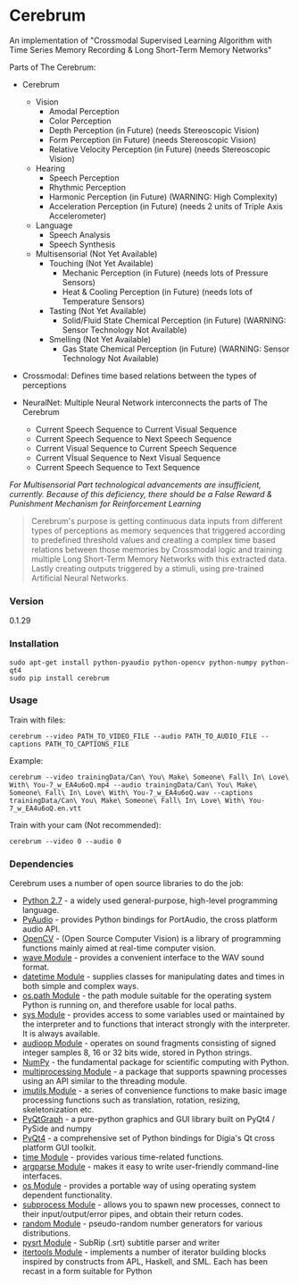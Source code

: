 # Cerebrum

An implementation of "Crossmodal Supervised Learning Algorithm with Time Series Memory Recording & Long Short-Term Memory Networks"

Parts of The Cerebrum:

 - Cerebrum

	- Vision
		- Amodal Perception
		- Color Perception
		- Depth Perception (in Future) (needs Stereoscopic Vision)
		- Form Perception (in Future) (needs Stereoscopic Vision)
		- Relative Velocity Perception (in Future) (needs Stereoscopic Vision)
	- Hearing
		- Speech Perception
		- Rhythmic Perception
		- Harmonic Perception (in Future) (WARNING: High Complexity)
		- Acceleration Perception (in Future) (needs 2 units of Triple Axis Accelerometer)
	- Language
		- Speech Analysis
		- Speech Synthesis
	- Multisensorial (Not Yet Available)
		- Touching (Not Yet Available)
			- Mechanic Perception (in Future) (needs lots of Pressure Sensors)
			- Heat & Cooling Perception (in Future) (needs lots of Temperature Sensors)
		- Tasting (Not Yet Available)
			- Solid/Fluid State Chemical Perception (in Future) (WARNING: Sensor Technology Not Available)
		- Smelling (Not Yet Available)
			- Gas State Chemical Perception (in Future) (WARNING: Sensor Technology Not Available)
 - Crossmodal: Defines time based relations between the types of perceptions
 - NeuralNet: Multiple Neural Network interconnects the parts of The Cerebrum
	 - Current Speech Sequence to Current Visual Sequence
	 - Current Speech Sequence to Next Speech Sequence
	 - Current Visual Sequence to Current Speech Sequence
	 - Current Vİsual Sequence to Next Visual Sequence
	 - Current Speech Sequence to Text Sequence

*For Multisensorial Part technological advancements are insufficient, currently. Because of this deficiency, there should be a False Reward & Punishment Mechanism for Reinforcement Learning*

> Cerebrum's purpose is getting continuous data inputs from different types of perceptions as
> memory sequences that triggered according to predefined threshold values and creating a complex time
> based relations between those memories by Crossmodal logic  and training multiple Long Short-Term
> Memory Networks with this extracted data. Lastly creating outputs triggered by a stimuli, using
> pre-trained Artificial Neural Networks.

### Version
0.1.29

### Installation

```Shell
sudo apt-get install python-pyaudio python-opencv python-numpy python-qt4
sudo pip install cerebrum
```

### Usage

Train with files:

```Shell
cerebrum --video PATH_TO_VIDEO_FILE --audio PATH_TO_AUDIO_FILE --captions PATH_TO_CAPTIONS_FILE
```

Example:

```Shell
cerebrum --video trainingData/Can\ You\ Make\ Someone\ Fall\ In\ Love\ With\ You-7_w_EA4u6oQ.mp4 --audio trainingData/Can\ You\ Make\ Someone\ Fall\ In\ Love\ With\ You-7_w_EA4u6oQ.wav --captions trainingData/Can\ You\ Make\ Someone\ Fall\ In\ Love\ With\ You-7_w_EA4u6oQ.en.vtt
```

Train with your cam (Not recommended):

```Shell
cerebrum --video 0 --audio 0
```

### Dependencies

Cerebrum uses a number of open source libraries to do the job:

* [Python 2.7] - a widely used general-purpose, high-level programming language.
* [PyAudio] - provides Python bindings for PortAudio, the cross platform audio API.
* [OpenCV] - (Open Source Computer Vision) is a library of programming functions mainly aimed at real-time computer vision.
* [wave Module] - provides a convenient interface to the WAV sound format.
* [datetime Module] - supplies classes for manipulating dates and times in both simple and complex ways.
* [os.path Module] - the path module suitable for the operating system Python is running on, and therefore usable for local paths.
* [sys Module] - provides access to some variables used or maintained by the interpreter and to functions that interact strongly with the interpreter. It is always available.
* [audioop Module] - operates on sound fragments consisting of signed integer samples 8, 16 or 32 bits wide, stored in Python strings.
* [NumPy] - the fundamental package for scientific computing with Python.
* [multiprocessing Module] - a package that supports spawning processes using an API similar to the threading module.
* [imutils Module] - a series of convenience functions to make basic image processing functions such as translation, rotation, resizing, skeletonization etc.
* [PyQtGraph] - a pure-python graphics and GUI library built on PyQt4 / PySide and numpy
* [PyQt4] - a comprehensive set of Python bindings for Digia's Qt cross platform GUI toolkit.
* [time Module] - provides various time-related functions.
* [argparse Module] - makes it easy to write user-friendly command-line interfaces.
* [os Module] - provides a portable way of using operating system dependent functionality.
* [subprocess Module] - allows you to spawn new processes, connect to their input/output/error pipes, and obtain their return codes.
* [random Module] - pseudo-random number generators for various distributions.
* [pysrt Module] - SubRip (.srt) subtitle parser and writer
* [itertools Module] - implements a number of iterator building blocks inspired by constructs from APL, Haskell, and SML. Each has been recast in a form suitable for Python

[Python 2.7]: <https://www.python.org/download/releases/2.7/>
[PyAudio]: <https://people.csail.mit.edu/hubert/pyaudio/r>
[OpenCV]: <http://opencv.org/r>
[wave Module]: <https://docs.python.org/2/library/wave.html>
[datetime Module]: <https://docs.python.org/2/library/datetime.html>
[os.path Module]: <https://docs.python.org/2/library/os.path.html>
[sys Module]: <https://docs.python.org/2/library/sys.html>
[audioop Module]: <https://docs.python.org/2/library/audioop.html>
[NumPy]: <http://www.numpy.org/>
[multiprocessing Module]: <https://docs.python.org/2/library/multiprocessing.html>
[imutils Module]: <https://pypi.python.org/pypi/imutils/0.2>
[PyQtGraph]: <http://www.pyqtgraph.org/>
[PyQt4]: <https://pypi.python.org/pypi/PyQt4>
[time Module]: <https://docs.python.org/2/library/time.html>
[argparse Module]: <https://docs.python.org/2.7/library/argparse.html>
[os Module]: <https://docs.python.org/2/library/os.html>
[subprocess Module]: <https://docs.python.org/2/library/subprocess.html>
[random Module]: <https://docs.python.org/2/library/random.html>
[pysrt Module]: <https://pypi.python.org/pypi/pysrt>
[itertools Module]: <https://docs.python.org/2/library/itertools.html>
